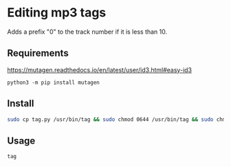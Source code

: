 # Editing mp3 tags
Adds a prefix "0" to the track number if it is less than 10.  

## Requirements
https://mutagen.readthedocs.io/en/latest/user/id3.html#easy-id3  

    python3 -m pip install mutagen

## Install
```bash
sudo cp tag.py /usr/bin/tag && sudo chmod 0644 /usr/bin/tag && sudo chmod +x /usr/bin/tag
```

## Usage
```bash
tag
```
